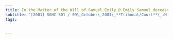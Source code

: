 ```yaml
---
title: In the Matter of the Will of Samuel Emily @ Emily Samuel deceased v In the Matter of Order 
subtitle: "[2001] SGHC 301 / 09\_October\_2001\_**Tribunal/Court**\_:High\_Court\_**Coram**\_:Tay\_Yong\_Kwang\_JC\_**Counsel\_Name(s)**\_:—\_**Parties**\_:—"
tags:


---
```


